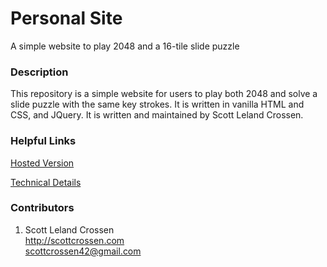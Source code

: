 # Personal Site

A simple website to play 2048 and a 16-tile slide puzzle

### Description

This repository is a simple website for users to play both 2048 and solve a slide puzzle with the same key strokes.
It is written in vanilla HTML and CSS, and JQuery.
It is written and maintained by Scott Leland Crossen.

### Helpful Links

[Hosted Version](https://games.scottcrossen.com)

[Technical Details](http://www.scottcrossen.com/#/projects/31)

### Contributors

1. Scott Leland Crossen  
<http://scottcrossen.com>  
<scottcrossen42@gmail.com>  
